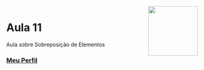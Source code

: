 <img align="right" src="../../img/css.png" width="130"/>

# Aula 11

Aula sobre Sobreposição de Elementos


### [Meu Perfil](http://phstefen.github.io/)